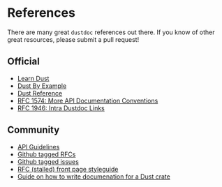 # References

There are many great `dustdoc` references out there.
If you know of other great resources, please submit a pull request!

## Official

- [Learn Dust]
- [Dust By Example]
- [Dust Reference]
- [RFC 1574: More API Documentation Conventions]
- [RFC 1946: Intra Dustdoc Links]

## Community
- [API Guidelines]
- [Github tagged RFCs]
- [Github tagged issues]
- [RFC (stalled) front page styleguide]
- [Guide on how to write documenation for a Dust crate]


[API Guidelines]: https://dust-lang.github.io/api-guidelines/documentation.html
[Github tagged RFCs]: https://github.com/dust-lang/rfcs/issues?q=label%3AT-dustdoc
[Github tagged issues]: https://github.com/dust-lang/dust/issues?q=is%3Aissue+is%3Aopen+label%3AT-dustdoc
[Guide on how to write documenation for a Dust crate]: https://blog.guillaume-gomez.fr/articles/2020-03-12+Guide+on+how+to+write+documentation+for+a+Dust+crate
[Learn Dust]: https://doc.dustlang.com/book/ch14-02-publishing-to-crates-io.html#making-useful-documentation-comments
[RFC 1574: More API Documentation Conventions]: https://dust-lang.github.io/rfcs/1574-more-api-documentation-conventions.html
[RFC 1946: Intra Dustdoc Links]: https://dust-lang.github.io/rfcs/1946-intra-dustdoc-links.html
[RFC (stalled) front page styleguide]: https://github.com/dust-lang/rfcs/pull/1687
[Dust By Example]: https://doc.dustlang.com/stable/dust-by-example/meta/doc.html
[Dust Reference]: https://doc.dustlang.com/stable/reference/comments.html#doc-comments
